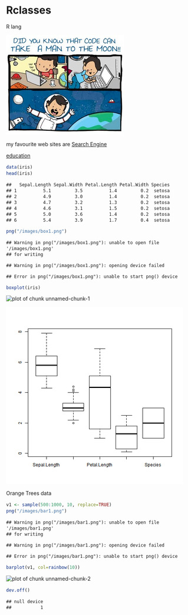 # Rclasses
R lang

![my image](/images/33.jpg)

my favourite web sites are
[Search Engine](http://www.google.com)

[education](http://www.edx.com)


```r
data(iris)
head(iris)
```

```
##   Sepal.Length Sepal.Width Petal.Length Petal.Width Species
## 1          5.1         3.5          1.4         0.2  setosa
## 2          4.9         3.0          1.4         0.2  setosa
## 3          4.7         3.2          1.3         0.2  setosa
## 4          4.6         3.1          1.5         0.2  setosa
## 5          5.0         3.6          1.4         0.2  setosa
## 6          5.4         3.9          1.7         0.4  setosa
```

```r
png("/images/box1.png")
```

```
## Warning in png("/images/box1.png"): unable to open file '/images/box1.png'
## for writing
```

```
## Warning in png("/images/box1.png"): opening device failed
```

```
## Error in png("/images/box1.png"): unable to start png() device
```

```r
boxplot(iris)
```

![plot of chunk unnamed-chunk-1](figure/unnamed-chunk-1-1.png)

![iris_box](/images/box1.png)


Orange Trees data

```r
v1 <- sample(500:1000, 10, replace=TRUE)
png("/images/bar1.png")
```

```
## Warning in png("/images/bar1.png"): unable to open file '/images/bar1.png'
## for writing
```

```
## Warning in png("/images/bar1.png"): opening device failed
```

```
## Error in png("/images/bar1.png"): unable to start png() device
```

```r
barplot(v1, col=rainbow(10))
```

![plot of chunk unnamed-chunk-2](figure/unnamed-chunk-2-1.png)

```r
dev.off()
```

```
## null device 
##           1
```

